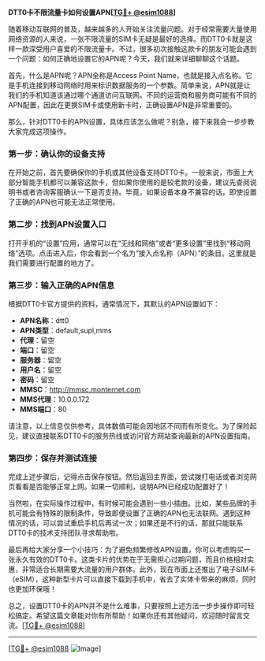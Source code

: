 **DTT0卡不限流量卡如何设置APN[[TG💪+ @esim1088](https://t.me/s/esim1088)]**

随着移动互联网的普及，越来越多的人开始关注流量问题。对于经常需要大量使用网络资源的人来说，一张不限流量的SIM卡无疑是最好的选择。而DTT0卡就是这样一款深受用户喜爱的不限流量卡。不过，很多初次接触这款卡的朋友可能会遇到一个问题：如何正确地设置它的APN呢？今天，我们就来详细聊聊这个话题。

首先，什么是APN呢？APN全称是Access Point Name，也就是接入点名称。它是手机连接到移动网络时用来标识数据服务的一个参数。简单来说，APN就是让我们的手机知道该通过哪个通道访问互联网。不同的运营商和服务商可能有不同的APN配置，因此在更换SIM卡或使用新卡时，正确设置APN是非常重要的。

那么，针对DTT0卡的APN设置，具体应该怎么做呢？别急，接下来我会一步步教大家完成这项操作。

### **第一步：确认你的设备支持**
在开始之前，首先要确保你的手机或其他设备支持DTT0卡。一般来说，市面上大部分智能手机都可以兼容这款卡，但如果你使用的是较老款的设备，建议先查阅说明书或者咨询客服确认一下是否支持。毕竟，如果设备本身不兼容的话，即使设置了正确的APN也可能无法正常使用。

### **第二步：找到APN设置入口**
打开手机的“设置”应用，通常可以在“无线和网络”或者“更多设置”里找到“移动网络”选项。点击进入后，你会看到一个名为“接入点名称（APN）”的条目。这里就是我们需要进行配置的地方了。

### **第三步：输入正确的APN信息**
根据DTT0卡官方提供的资料，通常情况下，其默认的APN设置如下：

- **APN名称**：dtt0  
- **APN类型**：default,supl,mms  
- **代理**：留空  
- **端口**：留空  
- **服务器**：留空  
- **用户名**：留空  
- **密码**：留空  
- **MMSC**：http://mmsc.monternet.com  
- **MMS代理**：10.0.0.172  
- **MMS端口**：80  

请注意，以上信息仅供参考，具体数值可能会因地区不同而有所变化。为了保险起见，建议直接联系DTT0卡的服务热线或访问官方网站查询最新的APN设置指南。

### **第四步：保存并测试连接**
完成上述步骤后，记得点击保存按钮。然后返回主界面，尝试拨打电话或者浏览网页看看是否能够正常上网。如果一切顺利，说明APN已经成功配置好了！

当然啦，在实际操作过程中，有时候可能会遇到一些小插曲。比如，某些品牌的手机可能会有特殊的限制条件，导致即便设置了正确的APN也无法联网。遇到这种情况的话，可以尝试重启手机后再试一次；如果还是不行的话，那就只能联系DTT0卡的技术支持团队寻求帮助啦。

最后再给大家分享一个小技巧：为了避免频繁修改APN设置，你可以考虑购买一张永久有效的DTT0卡。这类卡片的优势在于无需担心过期问题，而且价格相对实惠，非常适合长期需要大流量的用户群体。此外，现在市面上还推出了电子SIM卡（eSIM），这种新型卡片可以直接下载到手机中，省去了实体卡带来的麻烦，同时也更加环保哦！

总之，设置DTT0卡的APN并不是什么难事，只要按照上述方法一步步操作即可轻松搞定。希望这篇文章能对你有所帮助！如果你还有其他疑问，欢迎随时留言交流。[[TG💪+ @esim1088](https://t.me/s/esim1088)]

---

[[TG💪+ @esim1088](https://t.me/s/esim1088) ![Image](https://i.postimg.cc/4NQfJmqS/Snipaste-2025-05-13-00-14-12.png)]